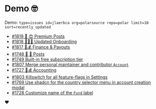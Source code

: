 # Demo 🤓

Demo: `type=issues id=jlaerbca org=polarsource repo=polar limit=10 sort=recently_updated`

<!-- POLAR type=issues id=jlaerbca org=polarsource repo=polar limit=10 sort=recently_updated -->

* [#1819 🎯 😍 Premium Posts](https://github.com/polarsource/polar/issues/1819)
* [#1818 🎯👋🏼 Updated Onboarding](https://github.com/polarsource/polar/issues/1818)
* [#1817 🎯💰 Finance & Payouts](https://github.com/polarsource/polar/issues/1817)
* [#1748 🎯 📖 Posts](https://github.com/polarsource/polar/issues/1748)
* [#1749 Built-in free subscription tier](https://github.com/polarsource/polar/issues/1749)
* [#1807 Merge personal maintainer and contributor `Account`](https://github.com/polarsource/polar/issues/1807)
* [#1727 🎯💰 Accounting](https://github.com/polarsource/polar/issues/1727)
* [#1803 Killswitch for all feature-flags in Settings](https://github.com/polarsource/polar/issues/1803)
* [#1769 Use shadcn for the country selector menu in account creation modal](https://github.com/polarsource/polar/issues/1769)
* [#1728 Customize name of the `Fund` label](https://github.com/polarsource/polar/issues/1728)

<!-- POLAR-END id=jlaerbca -->

❤️